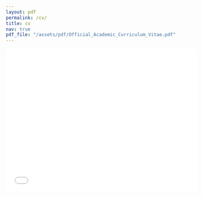 ```yaml
---
layout: pdf
permalink: /cv/
title: cv
nav: true
pdf_file: "/assets/pdf/Official_Academic_Curriculum_Vitae.pdf"
---
```


<embed src="/assets/pdf/Official_Academic_Curriculum_Vitae.pdf" width="500" height="375" 
 type="application/pdf">
